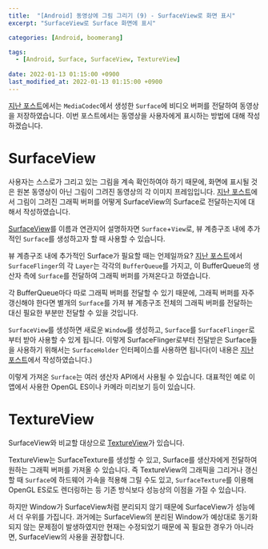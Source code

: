 ```yaml
---
title:  "[Android] 동영상에 그림 그리기 (9) - SurfaceView로 화면 표시"
excerpt: "SurfaceView로 Surface 화면에 표시"

categories: [Android, boomerang]

tags:
  - [Android, Surface, SurfaceView, TextureView]
 
date: 2022-01-13 01:15:00 +0900
last_modified_at: 2022-01-13 01:15:00 +0900
---
```


[지난 포스트](https://crewdaniel.github.io/posts/video_memo_7/)에서는 `MediaCodec`에서 생성한 `Surface`에 비디오 버퍼를 전달하여 동영상을 저장하였습니다. 이번 포스트에서는 동영상을 사용자에게 표시하는 방법에 대해 작성하겠습니다.

# SurfaceView

사용자는 스스로가 그리고 있는 그림을 계속 확인하여야 하기 때문에, 화면에 표시될 것은 원본 동영상이 아닌 그림이 그려진 동영상의 각 이미지 프레임입니다. [지난 포스트](https://crewdaniel.github.io/posts/video_memo_6/)에서 그림이 그려진 그래픽 버퍼를 어떻게 SurfaceView의 Surface로 전달하는지에 대해서 작성하였습니다.

[SurfaceView](https://developer.android.com/reference/android/view/SurfaceView)를 이름과 연관지어 설명하자면 `Surface`+`View`로, 뷰 계층구조 내에 추가적인 `Surface`를 생성하고자 할 때 사용할 수 있습니다.

뷰 계층구조 내에 추가적인 Surface가 필요할 때는 언제일까요? [지난 포스트](https://crewdaniel.github.io/posts/video_memo_8/)에서 `SurfaceFlinger`의 각 `Layer`는 각각의 `BufferQueue`를 가지고, 이 BufferQueue의 생산자 측에 `Surface`를 전달하여 그래픽 버퍼를 가져온다고 하였습니다.

각 BufferQueue마다 따로 그래픽 버퍼를 전달할 수 있기 때문에, 그래픽 버퍼를 자주 갱신해야 한다면 별개의 `Surface`를 가져 뷰 계층구조 전체의 그래픽 버퍼를 전달하는 대신 필요한 부분만 전달할 수 있을 것입니다.

`SurfaceView`를 생성하면 새로운 `Window`를 생성하고, `Surface`를 `SurfaceFlinger`로부터 받아 사용할 수 있게 됩니다. 이렇게 SurfaceFlinger로부터 전달받은 Surface들을 사용하기 위해서는 `SurfaceHolder` 인터페이스를 사용하면 됩니다(이 내용은 [지난 포스트](https://crewdaniel.github.io/posts/video_memo_2/#surfaceholder)에서 작성하였습니다.)

이렇게 가져온 `Surface`는 여러 생산자 API에서 사용될 수 있습니다. 대표적인 예로 이 앱에서 사용한 OpenGL ES이나 카메라 미리보기 등이 있습니다.

# TextureView

SurfaceView와 비교할 대상으로 [TextureView](https://developer.android.com/reference/android/view/TextureView)가 있습니다.

TextureView는 SurfaceTexture를 생성할 수 있고, Surface를 생산자에게 전달하여 원하는 그래픽 버퍼를 가져올 수 있습니다. 즉 TextureView의 그래픽을 그리거나 갱신할 때 `Surface`에 하드웨어 가속을 적용해 그릴 수도 있고, `SurfaceTexture`를 이용해 OpenGL ES로도 렌더링하는 등 기존 방식보다 성능상의 이점을 가질 수 있습니다.

하지만 Window가 SurfaceView처럼 분리되지 않기 때문에 SurfaceView가 성능에서 더 우위를 가집니다. 과거에는 SurfaceView의 분리된 Window가 예상대로 동기화되지 않는 문제점이 발생하였지만 현재는 수정되었기 때문에 꼭 필요한 경우가 아니라면, SurfaceView의 사용을 권장합니다. 